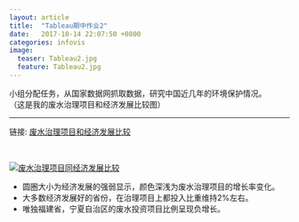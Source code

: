 ```yaml
---
layout: article
title:  "Tableau期中作业2"
date:   2017-10-14 22:07:50 +0800
categories: infovis
image:
  teaser: Tableau2.jpg
  feature: Tableau2.jpg
---
```


小组分配任务，从国家数据网抓取数据，研究中国近几年的环境保护情况。
<br>（这是我的废水治理项目和经济发展比较图）

---
链接: [废水治理项目和经济发展比较](https://public.tableau.com/views/2_2366/1?:embed=y&:display_count=yes)

<html>
<head></head>
<body>
<div>
<p><br></p >
</div>
<div class='tableauPlaceholder' id='viz1515329271262' style='position: relative'><noscript><a href='#'><img alt='废水治理项目同经济发展比较 ' src='https:&#47;&#47;public.tableau.com&#47;static&#47;images&#47;2_&#47;2_2366&#47;1&#47;1_rss.png' style='border: none' /></a></noscript><object class='tableauViz'  style='display:none;'><param name='host_url' value='https%3A%2F%2Fpublic.tableau.com%2F' /> <param name='embed_code_version' value='3' /> <param name='site_root' value='' /><param name='name' value='2_2366&#47;1' /><param name='tabs' value='no' /><param name='toolbar' value='yes' /><param name='static_image' value='https:&#47;&#47;public.tableau.com&#47;static&#47;images&#47;2_&#47;2_2366&#47;1&#47;1.png' /> <param name='animate_transition' value='yes' /><param name='display_static_image' value='yes' /><param name='display_spinner' value='yes' /><param name='display_overlay' value='yes' /><param name='display_count' value='yes' /></object></div>                <script type='text/javascript'>                    var divElement = document.getElementById('viz1515329271262');                    var vizElement = divElement.getElementsByTagName('object')[0];                    vizElement.style.width='100%';vizElement.style.height=(divElement.offsetWidth*0.75)+'px';                    var scriptElement = document.createElement('script');                    scriptElement.src = 'https://public.tableau.com/javascripts/api/viz_v1.js';                    vizElement.parentNode.insertBefore(scriptElement, vizElement);                </script>
</body>
</html>


- 圆圈大小为经济发展的强弱显示，颜色深浅为废水治理项目的增长率变化。
- 大多数经济发展好的省份，在治理项目上都投入比重维持2%左右。
- 唯独福建省，宁夏自治区的废水投资项目比例呈现负增长。